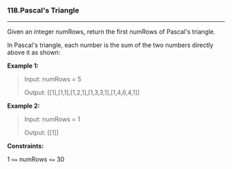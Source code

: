 ### 118.Pascal's Triangle
---
Given an integer numRows, return the first numRows of Pascal's triangle.

In Pascal's triangle, each number is the sum of the two numbers directly above it as shown:


 

**Example 1:**
> Input: numRows = 5
> 
> Output: [[1],[1,1],[1,2,1],[1,3,3,1],[1,4,6,4,1]]

**Example 2:**

> Input: numRows = 1
>
> Output: [[1]]
 

**Constraints:**

1 `<=` numRows `<=` 30
